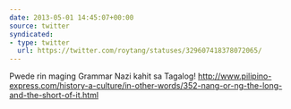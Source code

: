 ```yaml
---
date: 2013-05-01 14:45:07+00:00
source: twitter
syndicated:
- type: twitter
  url: https://twitter.com/roytang/statuses/329607418378072065/
---
```


Pwede rin maging Grammar Nazi kahit sa Tagalog! http://www.pilipino-express.com/history-a-culture/in-other-words/352-nang-or-ng-the-long-and-the-short-of-it.html